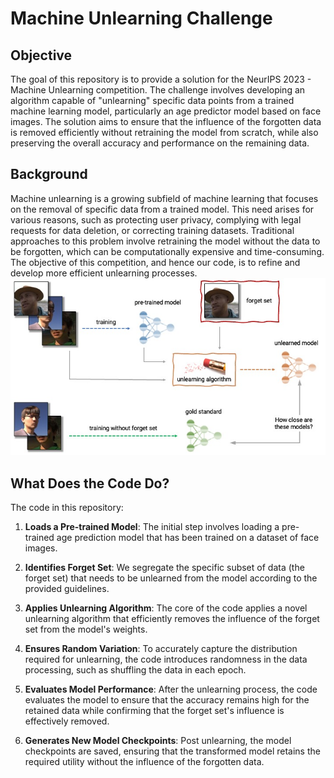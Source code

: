 # Machine Unlearning Challenge

## Objective
The goal of this repository is to provide a solution for the NeurIPS 2023 - Machine Unlearning competition. The challenge involves developing an algorithm capable of "unlearning" specific data points from a trained machine learning model, particularly an age predictor model based on face images. The solution aims to ensure that the influence of the forgotten data is removed efficiently without retraining the model from scratch, while also preserving the overall accuracy and performance on the remaining data.

## Background

Machine unlearning is a growing subfield of machine learning that focuses on the removal of specific data from a trained model. This need arises for various reasons, such as protecting user privacy, complying with legal requests for data deletion, or correcting training datasets. Traditional approaches to this problem involve retraining the model without the data to be forgotten, which can be computationally expensive and time-consuming. The objective of this competition, and hence our code, is to refine and develop more efficient unlearning processes.
![MachineUnlearningExample](Images/example.png)


## What Does the Code Do?

The code in this repository:

1. **Loads a Pre-trained Model**: The initial step involves loading a pre-trained age prediction model that has been trained on a dataset of face images.

2. **Identifies Forget Set**: We segregate the specific subset of data (the forget set) that needs to be unlearned from the model according to the provided guidelines.

3. **Applies Unlearning Algorithm**: The core of the code applies a novel unlearning algorithm that efficiently removes the influence of the forget set from the model's weights.

4. **Ensures Random Variation**: To accurately capture the distribution required for unlearning, the code introduces randomness in the data processing, such as shuffling the data in each epoch.

5. **Evaluates Model Performance**: After the unlearning process, the code evaluates the model to ensure that the accuracy remains high for the retained data while confirming that the forget set's influence is effectively removed.

6. **Generates New Model Checkpoints**: Post unlearning, the model checkpoints are saved, ensuring that the transformed model retains the required utility without the influence of the forgotten data.

